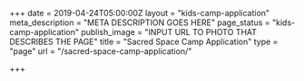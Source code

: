 +++
date = 2019-04-24T05:00:00Z
layout = "kids-camp-application"
meta_description = "META DESCRIPTION GOES HERE"
page_status = "kids-camp-application"
publish_image = "INPUT URL TO PHOTO THAT DESCRIBES THE PAGE"
title = "Sacred Space Camp Application"
type = "page"
url = "/sacred-space-camp-application/"

+++